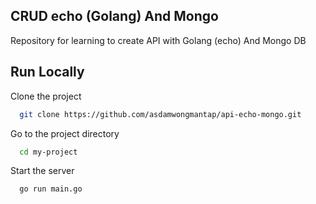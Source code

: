 ## CRUD echo (Golang) And Mongo

Repository for learning to create API with Golang (echo) And Mongo DB

## Run Locally

Clone the project

```bash
  git clone https://github.com/asdamwongmantap/api-echo-mongo.git
```

Go to the project directory

```bash
  cd my-project
```

Start the server

```bash
  go run main.go
```
